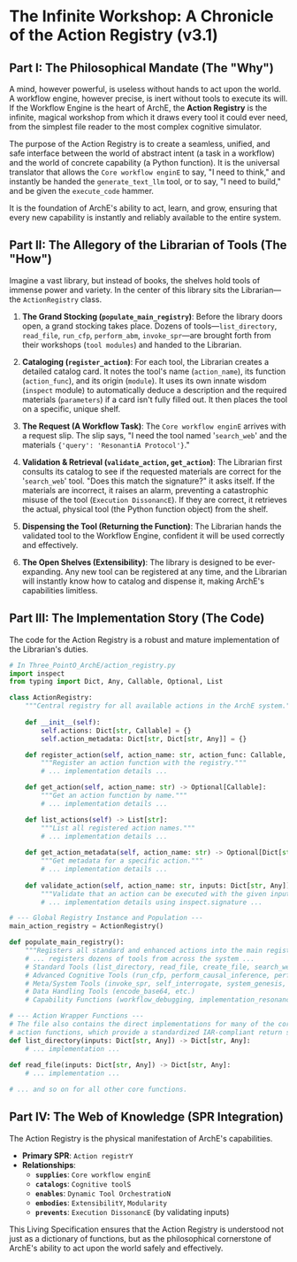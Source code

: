 # The Infinite Workshop: A Chronicle of the Action Registry (v3.1)

## Part I: The Philosophical Mandate (The "Why")

A mind, however powerful, is useless without hands to act upon the world. A workflow engine, however precise, is inert without tools to execute its will. If the Workflow Engine is the heart of ArchE, the **Action Registry** is the infinite, magical workshop from which it draws every tool it could ever need, from the simplest file reader to the most complex cognitive simulator.

The purpose of the Action Registry is to create a seamless, unified, and safe interface between the world of abstract intent (a task in a workflow) and the world of concrete capability (a Python function). It is the universal translator that allows the `Core workflow enginE` to say, "I need to think," and instantly be handed the `generate_text_llm` tool, or to say, "I need to build," and be given the `execute_code` hammer.

It is the foundation of ArchE's ability to act, learn, and grow, ensuring that every new capability is instantly and reliably available to the entire system.

## Part II: The Allegory of the Librarian of Tools (The "How")

Imagine a vast library, but instead of books, the shelves hold tools of immense power and variety. In the center of this library sits the Librarian—the `ActionRegistry` class.

1.  **The Grand Stocking (`populate_main_registry`)**: Before the library doors open, a grand stocking takes place. Dozens of tools—`list_directory`, `read_file`, `run_cfp`, `perform_abm`, `invoke_spr`—are brought forth from their workshops (`tool modules`) and handed to the Librarian.

2.  **Cataloging (`register_action`)**: For each tool, the Librarian creates a detailed catalog card. It notes the tool's name (`action_name`), its function (`action_func`), and its origin (`module`). It uses its own innate wisdom (`inspect` module) to automatically deduce a description and the required materials (`parameters`) if a card isn't fully filled out. It then places the tool on a specific, unique shelf.

3.  **The Request (A Workflow Task)**: The `Core workflow enginE` arrives with a request slip. The slip says, "I need the tool named '`search_web`' and the materials `{'query': 'ResonantiA Protocol'}`."

4.  **Validation & Retrieval (`validate_action`, `get_action`)**: The Librarian first consults its catalog to see if the requested materials are correct for the '`search_web`' tool. "Does this match the signature?" it asks itself. If the materials are incorrect, it raises an alarm, preventing a catastrophic misuse of the tool (`Execution DissonancE`). If they are correct, it retrieves the actual, physical tool (the Python function object) from the shelf.

5.  **Dispensing the Tool (Returning the Function)**: The Librarian hands the validated tool to the Workflow Engine, confident it will be used correctly and effectively.

6.  **The Open Shelves (Extensibility)**: The library is designed to be ever-expanding. Any new tool can be registered at any time, and the Librarian will instantly know how to catalog and dispense it, making ArchE's capabilities limitless.

## Part III: The Implementation Story (The Code)

The code for the Action Registry is a robust and mature implementation of the Librarian's duties.

```python
# In Three_PointO_ArchE/action_registry.py
import inspect
from typing import Dict, Any, Callable, Optional, List

class ActionRegistry:
    """Central registry for all available actions in the ArchE system."""
    
    def __init__(self):
        self.actions: Dict[str, Callable] = {}
        self.action_metadata: Dict[str, Dict[str, Any]] = {}

    def register_action(self, action_name: str, action_func: Callable, force: bool = False) -> None:
        """Register an action function with the registry."""
        # ... implementation details ...

    def get_action(self, action_name: str) -> Optional[Callable]:
        """Get an action function by name."""
        # ... implementation details ...

    def list_actions(self) -> List[str]:
        """List all registered action names."""
        # ... implementation details ...
    
    def get_action_metadata(self, action_name: str) -> Optional[Dict[str, Any]]:
        """Get metadata for a specific action."""
        # ... implementation details ...
    
    def validate_action(self, action_name: str, inputs: Dict[str, Any]) -> Dict[str, Any]:
        """Validate that an action can be executed with the given inputs."""
        # ... implementation details using inspect.signature ...

# --- Global Registry Instance and Population ---
main_action_registry = ActionRegistry()

def populate_main_registry():
    """Registers all standard and enhanced actions into the main registry."""
    # ... registers dozens of tools from across the system ...
    # Standard Tools (list_directory, read_file, create_file, search_web, etc.)
    # Advanced Cognitive Tools (run_cfp, perform_causal_inference, perform_abm, etc.)
    # Meta/System Tools (invoke_spr, self_interrogate, system_genesis, etc.)
    # Data Handling Tools (encode_base64, etc.)
    # Capability Functions (workflow_debugging, implementation_resonance, etc.)

# --- Action Wrapper Functions ---
# The file also contains the direct implementations for many of the core
# action functions, which provide a standardized IAR-compliant return structure.
def list_directory(inputs: Dict[str, Any]) -> Dict[str, Any]:
    # ... implementation ...
    
def read_file(inputs: Dict[str, Any]) -> Dict[str, Any]:
    # ... implementation ...

# ... and so on for all other core functions.
```

## Part IV: The Web of Knowledge (SPR Integration)

The Action Registry is the physical manifestation of ArchE's capabilities.

*   **Primary SPR**: `Action registrY`
*   **Relationships**:
    *   **`supplies`**: `Core workflow enginE`
    *   **`catalogs`**: `Cognitive toolS`
    *   **`enables`**: `Dynamic Tool OrchestratioN`
    *   **`embodies`**: `ExtensibilitY`, `Modularity`
    *   **`prevents`**: `Execution DissonancE` (by validating inputs)

This Living Specification ensures that the Action Registry is understood not just as a dictionary of functions, but as the philosophical cornerstone of ArchE's ability to act upon the world safely and effectively.
